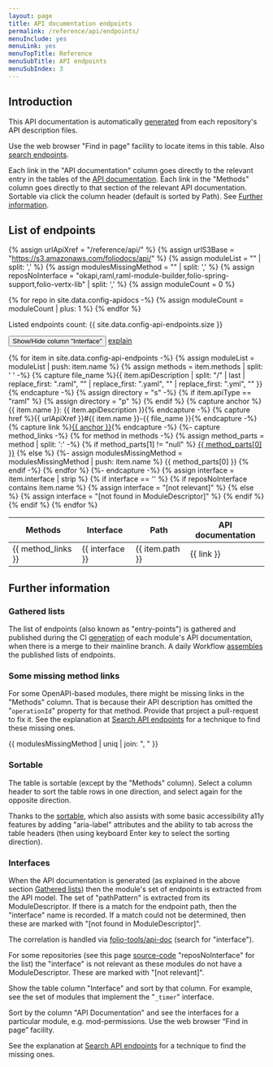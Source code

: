 ```yaml
---
layout: page
title: API documentation endpoints
permalink: /reference/api/endpoints/
menuInclude: yes
menuLink: yes
menuTopTitle: Reference
menuSubTitle: API endpoints
menuSubIndex: 3
---
```


## Introduction

This API documentation is automatically [generated](#gathered-lists) from each repository's API description files.

Use the web browser "Find in page" facility to locate items in this table. Also [search endpoints](/search-endpoints/).

Each link in the "API documentation" column goes directly to the relevant entry in the tables of the [API documentation](/reference/api/).
Each link in the "Methods" column goes directly to that section of the relevant API documentation.
Sortable via click the column header (default is sorted by Path).
See [Further information](#further-information).

## List of endpoints

{% assign urlApiXref = "/reference/api/" %}
{% assign urlS3Base = "https://s3.amazonaws.com/foliodocs/api/" %}
{% assign moduleList = "" | split: ',' %}
{% assign modulesMissingMethod = "" | split: ',' %}
{% assign reposNoInterface = "okapi,raml,raml-module-builder,folio-spring-support,folio-vertx-lib" | split: ',' %}
{% assign moduleCount = 0 %}

{% for repo in site.data.config-apidocs -%}
  {% assign moduleCount = moduleCount | plus: 1 %}
{% endfor %}

Listed endpoints count: {{ site.data.config-api-endpoints.size }}

<button type="button" data-column="#ep-interface">Show/Hide column "Interface"</button>
  [explain](#interfaces)

<table class="sortable asc">
  <thead>
    <tr>
      <th title="Endpoint methods" class="no-sort"> Methods </th>
      <th id="ep-interface" title="Endpoint interface" class="hidden-column"> Interface </th>
      <th id="ep-path" title="Endpoint path"> Path </th>
      <th id="api-doc" title="API documentation"> API documentation </th>
    </tr>
  </thead>
  <tbody>
{% for item in site.data.config-api-endpoints -%}
  {% assign moduleList = moduleList | push: item.name %}
  {% assign methods = item.methods | split: ' ' -%}
  {% capture file_name %}{{ item.apiDescription | split: "/" | last | replace_first: ".raml", "" | replace_first: ".yaml", "" | replace_first: ".yml", "" }}{% endcapture -%}
  {% assign directory = "s" -%}
  {% if item.apiType == "raml" %}
    {% assign directory = "p" %}
  {% endif %}
  {% capture anchor %}{{ item.name }}: {{ item.apiDescription }}{% endcapture -%}
  {% capture href %}{{ urlApiXref }}#{{ item.name }}-{{ file_name }}{% endcapture -%}
  {% capture link %}<a href="{{ href }}">{{ anchor }}</a>{% endcapture -%}
  {%- capture method_links -%}
    {% for method in methods -%}
      {% assign method_parts = method | split: ':' -%}
      {% if method_parts[1] != "null" %}
        <a href="{{ urlS3Base }}{{ item.name }}/{{ directory }}/{{ file_name }}.html#{{ method_parts[1] }}">{{ method_parts[0] }}</a>
      {% else %}
        {%- assign modulesMissingMethod = modulesMissingMethod | push: item.name %}
        {{ method_parts[0] }}
      {% endif -%}
    {% endfor %}
  {%- endcapture -%}
  {% assign interface = item.interface | strip %}
  {% if interface == '' %}
    {% if reposNoInterface contains item.name %}
      {% assign interface = "[not relevant]" %}
    {% else %}
      {% assign interface = "[not found in ModuleDescriptor]" %}
    {% endif %}
  {% endif %}
  <tr>
    <td> {{ method_links }} </td>
    <td class="hidden-column"> {{ interface }} </td>
    <td> {{ item.path }} </td>
    <td> {{ link }} </td>
  </tr>
{% endfor %}
  </tbody>
</table>
<link href="https://cdn.jsdelivr.net/gh/tofsjonas/sortable@3.2.3/sortable-base.min.css" rel="stylesheet" />
<link href="https://cdn.jsdelivr.net/gh/tofsjonas/sortable@3.2.3/sortable.min.css" rel="stylesheet" />
<script src="https://cdn.jsdelivr.net/npm/sortable-tablesort@3.2.3/sortable.min.js"></script>
<script src="https://cdn.jsdelivr.net/npm/sortable-tablesort@3.2.3/sortable.a11y.min.js"></script>
<script>
  window.addEventListener('load', function () {
    const el = document.getElementById('ep-path')
    if (el) {
      el.click()
    }
  })
// https://codereview.stackexchange.com/a/83847
// Flambino 2015-03-11 https://creativecommons.org/licenses/by-sa/3.0/
// global click handler for any element with a "data-column" attribute
$("[data-column]").on("click", function () {
  var button = $(this),                   // the element that was clicked
      header = $(button.data("column")),  // the cell referenced by the button
      table = header.closest("table"),    // the table in which the cell resides
      index = header.index() + 1,         // convert to CSS's 1-based indexing
      selector = "tbody tr td:nth-child(" + index + ")",  // selector for all body cells in the column
      column = table.find(selector).add(header); // all cells in the column

  // toggle the "hidden" class on all the column cells
  column.toggleClass("hidden-column");
});
</script>

## Further information

### Gathered lists

The list of endpoints (also known as "entry-points") is gathered and published during the CI [generation](/reference/api/#generated-during-ci) of each module's API documentation, when there is a merge to their mainline branch.
A daily Workflow [assembles](/reference/api/#explain-gather-config) the published lists of endpoints.

### Some missing method links

For some OpenAPI-based modules, there might be missing links in the "Methods" column.
That is because their API description has omitted the "`operationId`" property for that method.
Provide that project a pull-request to fix it.
See the explanation at [Search API endpoints](/search-endpoints/#some-missing-method-links) for a technique to find these missing ones.

{{ modulesMissingMethod | uniq | join: ", " }}

### Sortable

The table is sortable (except by the "Methods" column).
Select a column header to sort the table rows in one direction, and select again for the opposite direction.

Thanks to the [sortable](https://github.com/tofsjonas/sortable), which also assists with some basic accessibility a11y features by adding "aria-label" attributes and the ability to tab across the table headers (then using keyboard Enter key to select the sorting direction).

### Interfaces

When the API documentation is generated (as explained in the above section [Gathered lists](#gathered-lists)) then the module's set of endpoints is extracted from the API model.
The set of "pathPattern" is extracted from its ModuleDescriptor.
If there is a match for the endpoint path, then the "interface" name is recorded.
If a match could not be determined, then these are marked with "[not found in ModuleDescriptor]".

The correlation is handled via [folio-tools/api-doc](https://github.com/folio-org/folio-tools/blob/master/api-doc/api_doc.py) (search for "interface").

For some repositories (see this page [source-code](https://raw.githubusercontent.com/folio-org/folio-org.github.io/refs/heads/master/reference/api/endpoints.md) "reposNoInterface" for the list) the "interface" is not relevant as these modules do not have a ModuleDescriptor. These are marked with "[not relevant]".

Show the table column "Interface" and sort by that column.
For example, see the set of modules that implement the "`_timer`" interface.

Sort by the column "API Documentation" and see the interfaces for a particular module, e.g. mod-permissions. Use the web browser “Find in page” facility.

See the explanation at [Search API endpoints](/search-endpoints/#some-missing-method-links) for a technique to find the missing ones.

<div class="folio-spacer-content"></div>
